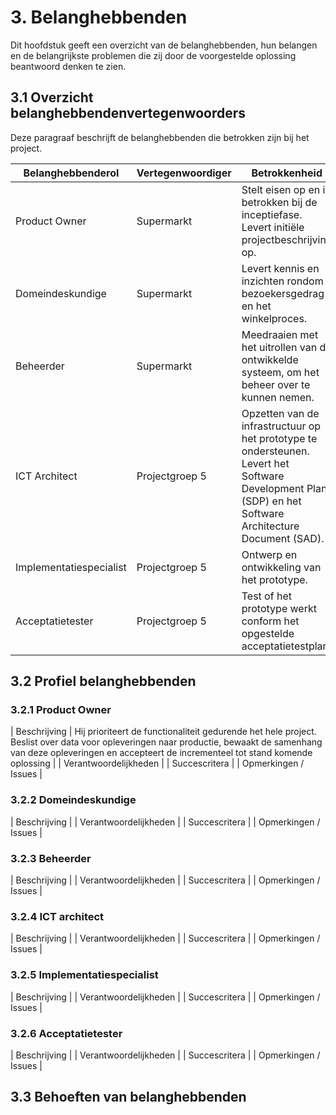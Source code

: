 # 3. Belanghebbenden

Dit hoofdstuk geeft een overzicht van de belanghebbenden, hun belangen en de belangrijkste problemen die zij door de voorgestelde oplossing beantwoord denken te zien.

## 3.1 Overzicht belanghebbendenvertegenwoorders

Deze paragraaf beschrijft de belanghebbenden die betrokken zijn bij het project.

| Belanghebbenderol       | Vertegenwoordiger | Betrokkenheid                                                                                                                                            |
|-------------------------|-------------------|----------------------------------------------------------------------------------------------------------------------------------------------------------|
| Product Owner           | Supermarkt        | Stelt eisen op en is betrokken bij de inceptiefase. Levert initi&euml;le projectbeschrijving op.                                                         |
| Domeindeskundige        | Supermarkt        | Levert kennis en inzichten rondom bezoekersgedrag en het winkelproces.                                                                                   |
| Beheerder               | Supermarkt        | Meedraaien met het uitrollen van de ontwikkelde systeem, om het beheer over te kunnen nemen.                                                             |
| ICT Architect           | Projectgroep 5    | Opzetten van de infrastructuur op het prototype te ondersteunen. Levert het Software Development Plan (SDP) en het Software Architecture Document (SAD). |
| Implementatiespecialist | Projectgroep 5    | Ontwerp en ontwikkeling van het prototype.                                                                                                               |
| Acceptatietester        | Projectgroep 5    | Test of het prototype werkt conform het opgestelde acceptatietestplan.                                                                                   |

## 3.2 Profiel belanghebbenden

### 3.2.1 Product Owner

| Beschrijving | Hij prioriteert de functionaliteit gedurende het hele project. Beslist over data voor opleveringen naar productie, bewaakt de samenhang van deze opleveringen en accepteert de incrementeel tot stand komende oplossing |
| Verantwoordelijkheden | 
| Succescritera | 
| Opmerkingen / Issues |

### 3.2.2 Domeindeskundige

| Beschrijving | 
| Verantwoordelijkheden | 
| Succescritera | 
| Opmerkingen / Issues | 

### 3.2.3 Beheerder

| Beschrijving | 
| Verantwoordelijkheden | 
| Succescritera | 
| Opmerkingen / Issues | 

### 3.2.4 ICT architect

| Beschrijving | 
| Verantwoordelijkheden | 
| Succescritera | 
| Opmerkingen / Issues | 

### 3.2.5 Implementatiespecialist

| Beschrijving | 
| Verantwoordelijkheden | 
| Succescritera | 
| Opmerkingen / Issues | 

### 3.2.6 Acceptatietester

| Beschrijving | 
| Verantwoordelijkheden | 
| Succescritera | 
| Opmerkingen / Issues | 



## 3.3 Behoeften van belanghebbenden
